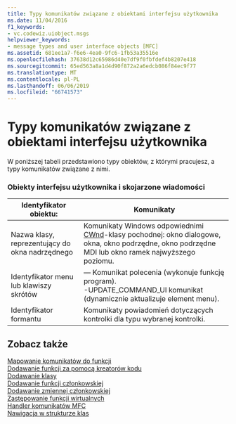 ```yaml
---
title: Typy komunikatów związane z obiektami interfejsu użytkownika
ms.date: 11/04/2016
f1_keywords:
- vc.codewiz.uiobject.msgs
helpviewer_keywords:
- message types and user interface objects [MFC]
ms.assetid: 681ee1a7-f6e6-4ea0-9fc6-1fb53a35516e
ms.openlocfilehash: 37638d12c65986d40e7df9f0fbfdef4b8207e418
ms.sourcegitcommit: 65ed563a8a1d4d90f872a2a6edcb086f84ec9f77
ms.translationtype: MT
ms.contentlocale: pl-PL
ms.lasthandoff: 06/06/2019
ms.locfileid: "66741573"
---
```

# <a name="message-types-associated-with-user-interface-objects"></a>Typy komunikatów związane z obiektami interfejsu użytkownika

W poniższej tabeli przedstawiono typy obiektów, z którymi pracujesz, a typy komunikatów związane z nimi.

### <a name="user-interface-objects-and-associated-messages"></a>Obiekty interfejsu użytkownika i skojarzone wiadomości

|Identyfikator obiektu:|Komunikaty|
|---------------|--------------|
|Nazwa klasy, reprezentujący do okna nadrzędnego|Komunikaty Windows odpowiednimi [CWnd](../../mfc/reference/cwnd-class.md)-klasy pochodnej: okno dialogowe, okna, okno podrzędne, okno podrzędne MDI lub okno ramek najwyższego poziomu.|
|Identyfikator menu lub klawiszy skrótów|— Komunikat polecenia (wykonuje funkcję program).<br />-UPDATE_COMMAND_UI komunikat (dynamicznie aktualizuje element menu).|
|Identyfikator formantu|Komunikaty powiadomień dotyczących kontrolki dla typu wybranej kontrolki.|

## <a name="see-also"></a>Zobacz także

[Mapowanie komunikatów do funkcji](../../mfc/reference/mapping-messages-to-functions.md)<br/>
[Dodawanie funkcji za pomocą kreatorów kodu](../../ide/adding-functionality-with-code-wizards-cpp.md)<br/>
[Dodawanie klasy](../../ide/adding-a-class-visual-cpp.md)<br/>
[Dodawanie funkcji członkowskiej](../../ide/adding-a-member-function-visual-cpp.md)<br/>
[Dodawanie zmiennej członkowskiej](../../ide/adding-a-member-variable-visual-cpp.md)<br/>
[Zastępowanie funkcji wirtualnych](../../ide/overriding-a-virtual-function-visual-cpp.md)<br/>
[Handler komunikatów MFC](../../mfc/reference/adding-an-mfc-message-handler.md)<br/>
[Nawigacja w strukturze klas](../../ide/navigate-code-cpp.md)
